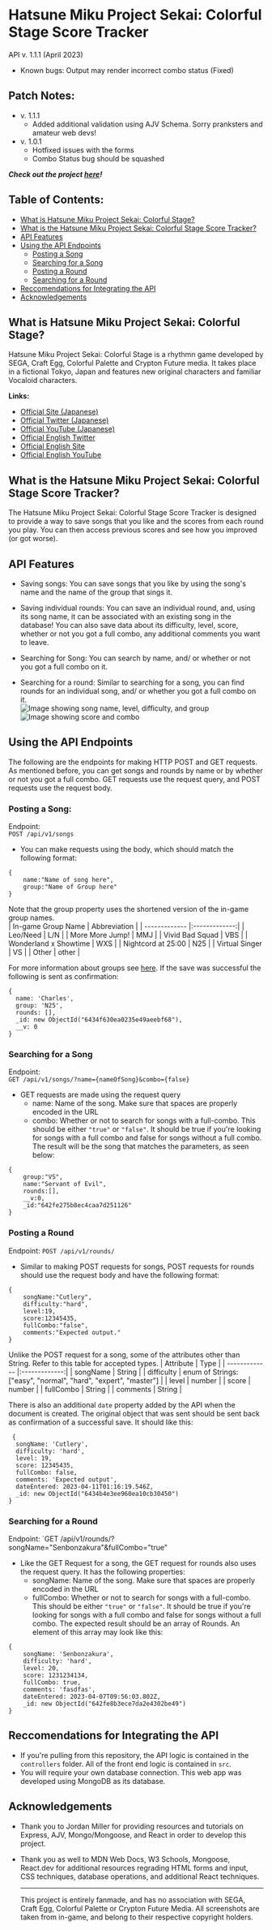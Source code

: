 # Hatsune Miku Project Sekai: Colorful Stage Score Tracker
API v. 1.1.1 (April 2023)
- Known bugs: Output may render incorrect combo status (Fixed)

## Patch Notes: 
- v. 1.1.1
    - Added additional validation using AJV Schema. Sorry pranksters and amateur web devs!
- v. 1.0.1
    - Hotfixed issues with the forms
    - Combo Status bug should be squashed

***Check out the project [here](https://two600-jchan211final.onrender.com/)!***

## Table of Contents:

- [What is Hatsune Miku Project Sekai: Colorful Stage?](#what-is-hatsune-miku-project-sekai:-colorful-stage?)
- [What is the Hatsune Miku Project Sekai: Colorful Stage Score Tracker?](what-is-the-hatsune-miku-project-sekai:-colorful-stage-score-tracker?)
- [API Features](#api-features)
- [Using the API Endpoints](#using-the-api-endpoints)
    - [Posting a Song](posting-a-song)
    - [Searching for a Song](Searching-for-a-song)
    - [Posting a Round](posting-a-round)
    - [Searching for a Round](searching-for-a-round)
- [Reccomendations for Integrating the API](#reccomendations-for-integrating-the-api)
- [Acknowledgements](#acknowledgements)


## What is Hatsune Miku Project Sekai: Colorful Stage?

Hatsune Miku Project Sekai: Colorful Stage is a rhythmn game developed by SEGA, Craft Egg, Colorful Palette and Crypton Future media. It takes place in a fictional Tokyo, Japan and features new original characters and familiar Vocaloid characters.  

**Links:**  
- [Official Site (Japanese)](https://pjsekai.sega.jp/)
- [Official Twitter (Japanese)](https://twitter.com/pj_sekai)
- [Official YouTube (Japanese)](https://www.youtube.com/channel/UCdMGYXL38w6htx6Yf9YJa-w?view_as=subscriber)
- [Official English Twitter](https://twitter.com/ColorfulStageEN)
- [Official English Site](https://www.colorfulstage.com/)
- [Official English YouTube](https://www.youtube.com/@HATSUNEMIKUCOLORFULSTAGE/videos)

## What is the Hatsune Miku Project Sekai: Colorful Stage Score Tracker?
The Hatsune Miku Project Sekai: Colorful Stage Score Tracker is designed to provide a way to save songs that you like and the scores from each round you play. You can then access previous scores and see how you improved (or got worse). 

## API Features
- Saving songs: You can save songs that you like by using the song's name and the name of the group that sings it.   
- Saving individual rounds: You can save an individual round, and, using its song name, it can be associated with an existing song in the database! You can also save data about its difficulty, level, score, whether or not you got a full combo, any additional comments you want to leave.     
- Searching for Song: You can search by name, and/ or whether or not you got a full combo on it.   

- Searching for a round: Similar to searching for a song, you can find rounds for an individual song, and/ or whether you got a full combo on it.  
![Image showing song name, level, difficulty, and group](./markdownImages/diffandlevel.png)
![Image showing score and combo](./markdownImages/score-combo.png)

## Using the API Endpoints 
The following are the endpoints for making HTTP POST and GET requests. As mentioned before, you can get songs and rounds by name or by whether or not you got a full combo. GET requests use the request query, and POST requests use the request body.

### Posting a Song:  
Endpoint:   
`POST /api/v1/songs`
- You can make requests using the body, which should match the following format:
```
{
    name:"Name of song here",
    group:"Name of Group here"
}
```
Note that the group property uses the shortened version of the in-game group names.  
| In-game Group Name  | Abbreviation |
| ------------- |:-------------:|
| Leo/Need      | L/N     |
| More More Jump!      | MMJ     |
| Vivid Bad Squad      | VBS     |
| Wonderland x Showtime | WXS |
| Nightcord at 25:00 | N25 |
| Virtual Singer | VS |
| Other | other |  

 For more information about groups see [here](https://projectsekai.fandom.com/wiki/Category:Characters).
If the save was successful the following is sent as confirmation:
```
{
  name: 'Charles',
  group: 'N25',
  rounds: [],
  _id: new ObjectId("6434f630ea0235e49aeebf68"),
  __v: 0
}
```
### Searching for a Song
Endpoint:  
`GET /api/v1/songs/?name={nameOfSong}&combo={false}`
- GET requests are made using the request query
    - name: Name of the song. Make sure that spaces are properly encoded in the URL
    - combo: Whether or not to search for songs with a full-combo. This should be either `"true"` or `"false"`. It should be true if you're looking for songs with a full combo and false for songs without a full combo. 
The result will be the song that matches the parameters, as seen below:
```
{
    group:"VS",
    name:"Servant of Evil",
    rounds:[],
    __v:0,
    _id:"642fe275b8ec4caa7d251126"
}
```
    
### Posting a Round
Endpoint: `POST /api/v1/rounds/`  
- Similar to making POST requests for songs, POST requests for rounds should use the request body and have the following format: 
```
{
    songName:"Cutlery",
    difficulty:"hard",
    level:19,
    score:12345435,
    fullCombo:"false",
    comments:"Expected output."
}
```
Unlike the POST request for a song, some of the attributes other than String. Refer to this table for accepted types.
| Attribute  | Type |
| ------------- |:-------------:|
| songName      | String     |
| difficulty      | enum of Strings: ["easy", "normal", "hard", "expert", "master"]     |
| level      | number     |
| score | number |
| fullCombo | String |
| comments | String |  

There is also an additional `date` property added by the API when the document is created. 
The original object that was sent should be sent back as confirmation of a successful save. It should like this:
```
 {
  songName: 'Cutlery',
  difficulty: 'hard',
  level: 19,
  score: 12345435,
  fullCombo: false,
  comments: 'Expected output',
  dateEntered: 2023-04-11T01:16:19.546Z,
  _id: new ObjectId("6434b4e3ee960ea10cb30450")
}
```

### Searching for a Round
Endpoint:
`GET /api/v1/rounds/?songName="Senbonzakura"&fullCombo="true"
- Like the GET Request for a song, the GET request for rounds also uses the request query. It has the following properties:
    - songName: Name of the song. Make sure that spaces are properly encoded in the URL
    - fullCombo: Whether or not to search for songs with a full-combo. This should be either `"true"` or `"false"`. It should be true if you're looking for songs with a full combo and false for songs without a full combo. 
The expected result should be an array of Rounds. An element of this array may look like this: 
```
{
    songName: 'Senbonzakura',
    difficulty: 'hard',
    level: 20,
    score: 1231234134,
    fullCombo: true,
    comments: 'fasdfas',
    dateEntered: 2023-04-07T09:56:03.802Z,
    _id: new ObjectId("642fe8b3ece7da2e4302be49")
}
```

## Reccomendations for Integrating the API
- If you're pulling from this repository, the API logic is contained in the `controllers` folder. All of the front end logic is contained in `src`.
- You will require your own database connection. This web app was developed using MongoDB as its database. 

## Acknowledgements
- Thank you to Jordan Miller for providing resources and tutorials on Express, AJV, Mongo/Mongoose, and React in order to develop this project.
- Thank you as well to MDN Web Docs, W3 Schools, Mongoose, React.dev for additional resources regrading HTML forms and input, CSS techniques, database operations, and additional React techniques.
   
     
  ________   
  This project is entirely fanmade, and has no association with SEGA, Craft Egg, Colorful Palette or Crypton Future Media. All screenshots are taken from in-game, and belong to their respective copyright holders.
